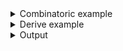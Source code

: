 <details><summary>Combinatoric example</summary>

```no_run
#[derive(Debug, Clone)]
pub struct Options {
    name: String,
}

fn completer(input: &String) -> Vec<(&'static str, Option<&'static str>)> {
    let names = ["Yuri", "Lupusregina", "Solution", "Shizu", "Entoma"];
    names
        .iter()
        .filter(|name| name.starts_with(input))
        .map(|name| (*name, None))
        .collect::<Vec<_>>()
}

pub fn options() -> OptionParser<Options> {
    let name = short('n')
        .long("name")
        .help("Specify character's name")
        .argument("NAME")
        .complete(completer);
    construct!(Options { name }).to_options()
}
```

</details>
<details><summary>Derive example</summary>

```no_run
/// suggest completions for the input
fn completer(input: &String) -> Vec<(&'static str, Option<&'static str>)> {
    let names = ["Yuri", "Lupusregina", "Solution", "Shizu", "Entoma"];
    names
        .iter()
        .filter(|name| name.starts_with(input))
        .map(|name| (*name, None))
        .collect::<Vec<_>>()
}

#[derive(Debug, Clone, Bpaf)]
#[bpaf(options)]
pub struct Options {
    #[bpaf(short, long, argument("NAME"), complete(completer))]
    /// Specify character's name
    name: String,
}
```

</details>
<details><summary>Output</summary>

`complete` annotation does not affect parsing results or generated help message


<div class='bpaf-doc'>
$ app --help<br>
<p><b>Usage</b>: <tt><b>app</b></tt> <tt><b>-n</b></tt>=<tt><i>NAME</i></tt></p><p><div>
<b>Available options:</b></div><dl><dt><tt><b>-n</b></tt>, <tt><b>--name</b></tt>=<tt><i>NAME</i></tt></dt>
<dd>Specify character's name</dd>
<dt><tt><b>-h</b></tt>, <tt><b>--help</b></tt></dt>
<dd>Prints help information</dd>
</dl>
</p>
<style>
div.bpaf-doc {
    padding: 14px;
    background-color:var(--code-block-background-color);
    font-family: "Source Code Pro", monospace;
    margin-bottom: 0.75em;
}
div.bpaf-doc dt { margin-left: 1em; }
div.bpaf-doc dd { margin-left: 3em; }
div.bpaf-doc dl { margin-top: 0; padding-left: 1em; }
div.bpaf-doc  { padding-left: 1em; }
</style>
</div>



<div class='bpaf-doc'>
$ app --name Bob<br>
Options { name: "Bob" }
</div>


But when invoked with shell completion can generate suggestions for user to what to type:

```console
$ app --name L<TAB>
$ app --name Lupisregina
```
</details>